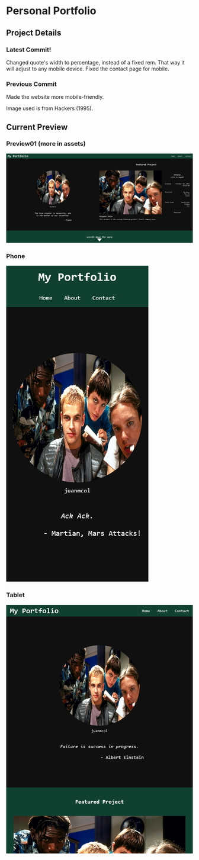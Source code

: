 # Personal Portfolio

## Project Details
### Latest Commit! 
Changed quote's width to percentage, instead of a fixed rem. That way it will adjust to any mobile device. Fixed the contact page for mobile.

### Previous Commit
Made the website more mobile-friendly.

Image used is from Hackers (1995).

## Current Preview
### Preview01 (more in assets)
![preview](assets/previews/preview01.png)

### Phone
![phone view](assets/previews/mobile01.png)

### Tablet
![tablet view](assets/previews/mobile02.png)